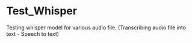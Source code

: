 # Test_Whisper
Testing whisper model for various audio file. (Transcribing audio file into text - Speech to text)
